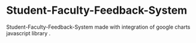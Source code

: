 # Student-Faculty-Feedback-System
Student-Faculty-Feedback-System made with integration of google charts javascript library .
